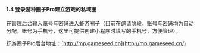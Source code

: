 #### 1.4 登录游种圈子Pro建立游戏的私域圈

在管理后台输入账号与密码进入虾游圈子（目前在邀请阶段，账号与密码均为自动分配，账号为手机号，这里可提供创建小程序时填写的手机号，方便管理）。

虾游圈子Pro后台地址：[http://mp.gameseed.cn](http://mp.gameseed.cn/)